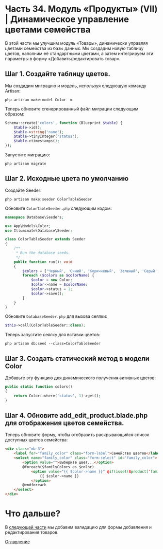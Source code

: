 # Часть 34. Модуль «Продукты» (VII) | Динамическое управление цветами семейства
В этой части мы улучшим модуль «Товары», динамически управляя цветами семейства из базы данных. Мы создадим новую таблицу цветов, наполним её стандартными цветами, а затем интегрируем эти параметры в форму «Добавить/редактировать товар».
## Шаг 1. Создайте таблицу цветов.
Мы создадим миграцию и модель, используя следующую команду Artisan:
```
php artisan make:model Color -m
```
Теперь обновите сгенерированный файл миграции следующим образом:
```php
Schema::create('colors', function (Blueprint $table) {
    $table->id();
    $table->string('name');
    $table->tinyInteger('status');
    $table->timestamps();
});
```
Запустите миграцию:
```
php artisan migrate
```
## Шаг 2. Исходные цвета по умолчанию
Создайте Seeder:
```
php artisan make:seeder ColorTableSeeder
```
Обновите ```ColorTableSeeder.php``` следующим кодом:
```php
namespace Database\Seeders;

use App\Models\Color;
use Illuminate\Database\Seeder;

class ColorTableSeeder extends Seeder
{
    /**
     * Run the database seeds.
     */
    public function run(): void
    {
        $colors = ['Черный', 'Синий', 'Коричневый', 'Зеленый', 'Серый', 'Мульти', 'Оливковый', 'Оранжевый', 'Розовый', 'Фиолетовый', 'Красный', 'Белый', 'Желтый'];
        foreach ($colors as $colorName) {
            $color = new Color;
            $color->name = $colorName;
            $color->status = 1;
            $color->save();
        }
    }
}
```
Обновите ```DatabaseSeeder.php``` для вызова сеялки: 
```php
$this->call(ColorTableSeeder::class);
```
Теперь запустите сеялку для вставки цветов:
```
php artisan db:seed --class=ColorTableSeeder
```
## Шаг 3. Создать статический метод в модели Color
Добавьте эту функцию для динамического получения активных цветов:
```php
public static function colors()
{
    return Color::where('status', 1)->get();
}
```
## Шаг 4. Обновите add_edit_product.blade.php для отображения цветов семейства.
Теперь обновите форму, чтобы отобразить раскрывающийся список доступных цветов семейства:
```html
<div class="mb-3">
    <label for="family_color" class="form-label">Семейство цветов</label>
    <select name="family_color" class="form-select" id="family_color">
        <option value="">Выберите цвет...</option>
        @foreach($familyColors as $color)
            <option value="{{ $color->name }}" @if(isset($product['family_color']) && $product['family_color'] == $color->name) selected @endif>
                {{ $color->name }}
            </option>
        @endforeach
    </select>
</div>
```
# Что дальше?
В [следующей части](35.md) мы добавим валидацию для формы добавления и редактирования товаров.

[Оглавление](../README.md)
